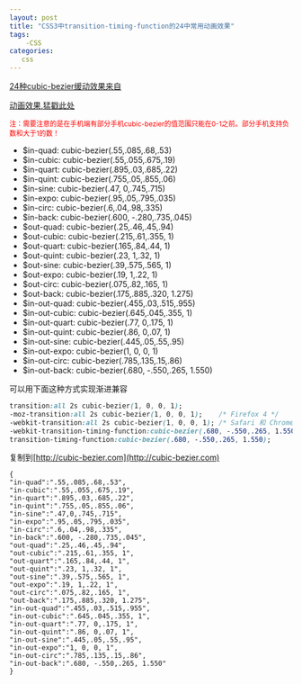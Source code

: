 ```yaml
---
layout: post
title: "CSS3中transition-timing-function的24中常用动画效果"
tags:
    -CSS
categories:
   css
---
```


[24种cubic-bezier缓动效果来自](https://github.com/modeset/underoos/blob/e44607a67052840479af09cb678815fa551bc1ce/app/assets/stylesheets/mixins/_timing-equations.sass)

[动画效果,猛戳此处](http://underoos.modeset.com/styles.html#mixins-timing-equations)

<p style="color:red;font-size:12px;">注：需要注意的是在手机端有部分手机cubic-bezier的值范围只能在0-1之前。部分手机支持负数和大于1的数！</p>

- $in-quad: cubic-bezier(.55,.085,.68,.53)
- $in-cubic: cubic-bezier(.55,.055,.675,.19)
- $in-quart: cubic-bezier(.895,.03,.685,.22)
- $in-quint: cubic-bezier(.755,.05,.855,.06)
- $in-sine: cubic-bezier(.47, 0,.745,.715)
- $in-expo: cubic-bezier(.95,.05,.795,.035)
- $in-circ: cubic-bezier(.6,.04,.98,.335)
- $in-back: cubic-bezier(.600, -.280,.735,.045)
- $out-quad: cubic-bezier(.25,.46,.45,.94)
- $out-cubic: cubic-bezier(.215,.61,.355, 1)
- $out-quart: cubic-bezier(.165,.84,.44, 1)
- $out-quint: cubic-bezier(.23, 1,.32, 1)
- $out-sine: cubic-bezier(.39,.575,.565, 1)
- $out-expo: cubic-bezier(.19, 1,.22, 1)
- $out-circ: cubic-bezier(.075,.82,.165, 1)
- $out-back: cubic-bezier(.175,.885,.320, 1.275)
- $in-out-quad: cubic-bezier(.455,.03,.515,.955)
- $in-out-cubic: cubic-bezier(.645,.045,.355, 1)
- $in-out-quart: cubic-bezier(.77, 0,.175, 1)
- $in-out-quint: cubic-bezier(.86, 0,.07, 1)
- $in-out-sine: cubic-bezier(.445,.05,.55,.95)
- $in-out-expo: cubic-bezier(1, 0, 0, 1)
- $in-out-circ: cubic-bezier(.785,.135,.15,.86)
- $in-out-back: cubic-bezier(.680, -.550,.265, 1.550)

可以用下面这种方式实现渐进兼容

```css
transition:all 2s cubic-bezier(1, 0, 0, 1);
-moz-transition:all 2s cubic-bezier(1, 0, 0, 1);	/* Firefox 4 */
-webkit-transition:all 2s cubic-bezier(1, 0, 0, 1);	/* Safari 和 Chrome */
-webkit-transition-timing-function:cubic-bezier(.680, -.550,.265, 1.550);/*单独写可以实现渐进兼容*/
transition-timing-function:cubic-bezier(.680, -.550,.265, 1.550);
```

复制到[http://cubic-bezier.com](http://cubic-bezier.com)

```
{
"in-quad":".55,.085,.68,.53",
"in-cubic":".55,.055,.675,.19",
"in-quart":".895,.03,.685,.22",
"in-quint":".755,.05,.855,.06",
"in-sine":".47,0,.745,.715",
"in-expo":".95,.05,.795,.035",
"in-circ":".6,.04,.98,.335",
"in-back":".600, -.280,.735,.045",
"out-quad":".25,.46,.45,.94",
"out-cubic":".215,.61,.355, 1",
"out-quart":".165,.84,.44, 1",
"out-quint":".23, 1,.32, 1",
"out-sine":".39,.575,.565, 1",
"out-expo":".19, 1,.22, 1",
"out-circ":".075,.82,.165, 1",
"out-back":".175,.885,.320, 1.275",
"in-out-quad":".455,.03,.515,.955",
"in-out-cubic":".645,.045,.355, 1",
"in-out-quart":".77, 0,.175, 1",
"in-out-quint":".86, 0,.07, 1",
"in-out-sine":".445,.05,.55,.95",
"in-out-expo":"1, 0, 0, 1",
"in-out-circ":".785,.135,.15,.86",
"in-out-back":".680, -.550,.265, 1.550"
}
```